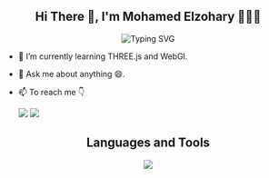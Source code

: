 <h2 align="center">
    Hi There 👋, I'm Mohamed Elzohary 👨🏻‍💻
</h2>

<p align="center">
    <img src="https://readme-typing-svg.herokuapp.com?font=poppins&weight=800&duration=2500&pause=1000&color=38BDF8&center=true&vCenter=true&width=435&lines=Learning..." alt="Typing SVG" />
</p>


- 🌱 I’m currently learning THREE.js and WebGl.
- 💬 Ask me about anything 😄.
- 📫 To reach me 👇

    [![](https://img.shields.io/badge/LinkedIn-0077B5?style=for-the-badge&logo=linkedin&logoColor=white)](https://www.linkedin.com/in/elzohary/)
    [![](https://img.shields.io/badge/Mail-D14836?style=for-the-badge&logo=gmail&logoColor=white)](mailto:zohary.mo@gmail.com)

<h2 align="center">
  Languages and Tools
</h2>
<p align="center">
<img src="https://skillicons.dev/icons?i=angular,reactivex,ts,js,cs,cpp,dotnet,html,css,sass,bootstrap,tailwind,git,aws,figma,pr,ps,ai" />
</p>





<!-- ### Hi there 👋, I am Mohamed Elzohary -->
<!--
**Elzohary/Elzohary** is a ✨ _special_ ✨ repository because its `README.md` (this file) appears on your GitHub profile.

Here are some ideas to get you started:

- 🔭 I’m currently working on ...
- 🌱 I’m currently learning ...
- 👯 I’m looking to collaborate on ...
- 🤔 I’m looking for help with ...
- 💬 Ask me about ...
- 📫 How to reach me: ...
- 😄 Pronouns: ...
- ⚡ Fun fact: ...
-->
